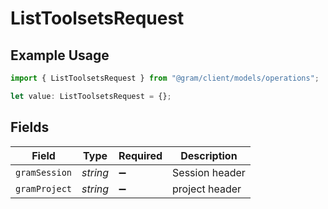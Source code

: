 # ListToolsetsRequest

## Example Usage

```typescript
import { ListToolsetsRequest } from "@gram/client/models/operations";

let value: ListToolsetsRequest = {};
```

## Fields

| Field              | Type               | Required           | Description        |
| ------------------ | ------------------ | ------------------ | ------------------ |
| `gramSession`      | *string*           | :heavy_minus_sign: | Session header     |
| `gramProject`      | *string*           | :heavy_minus_sign: | project header     |